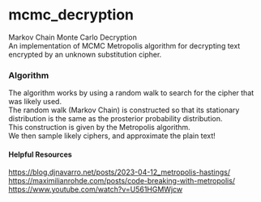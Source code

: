 # mcmc_decryption
Markov Chain Monte Carlo Decryption \
An implementation of MCMC Metropolis algorithm for decrypting text encrypted by an unknown substitution cipher.

### Algorithm
The algorithm works by using a random walk to search for the cipher that was likely used.\
The random walk (Markov Chain) is constructed so that its stationary distribution is the same as the prosterior probability distribution.\
This construction is given by the Metropolis algorithm.\
We then sample likely ciphers, and approximate the plain text!

#### Helpful Resources
https://blog.djnavarro.net/posts/2023-04-12_metropolis-hastings/ \
https://maximilianrohde.com/posts/code-breaking-with-metropolis/ \
https://www.youtube.com/watch?v=U561HGMWjcw
